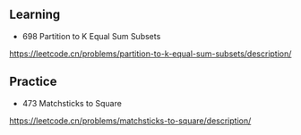 ## Learning

- 698 Partition to K Equal Sum Subsets
  
https://leetcode.cn/problems/partition-to-k-equal-sum-subsets/description/

## Practice

- 473 Matchsticks to Square
  
https://leetcode.cn/problems/matchsticks-to-square/description/
